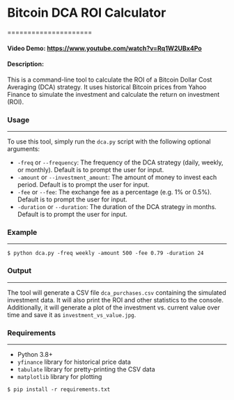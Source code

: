 # Bitcoin DCA ROI Calculator

=====================

#### Video Demo: https://www.youtube.com/watch?v=Rq1W2UBx4Po

#### Description:

This is a command-line tool to calculate the ROI of a Bitcoin Dollar Cost Averaging (DCA) strategy. It uses historical Bitcoin prices from Yahoo Finance to simulate the investment and calculate the return on investment (ROI).

### Usage

---

To use this tool, simply run the `dca.py` script with the following optional arguments:

- `-freq` or `--frequency`: The frequency of the DCA strategy (daily, weekly, or monthly). Default is to prompt the user for input.
- `-amount` or `--investment_amount`: The amount of money to invest each period. Default is to prompt the user for input.
- `-fee` or `--fee`: The exchange fee as a percentage (e.g. 1% or 0.5%). Default is to prompt the user for input.
- `-duration` or `--duration`: The duration of the DCA strategy in months. Default is to prompt the user for input.

### Example

---

```
$ python dca.py -freq weekly -amount 500 -fee 0.79 -duration 24
```

### Output

---

The tool will generate a CSV file `dca_purchases.csv` containing the simulated investment data. It will also print the ROI and other statistics to the console. Additionally, it will generate a plot of the investment vs. current value over time and save it as `investment_vs_value.jpg`.

### Requirements

---

- Python 3.8+
- `yfinance` library for historical price data
- `tabulate` library for pretty-printing the CSV data
- `matplotlib` library for plotting

```
$ pip install -r requirements.txt
```
